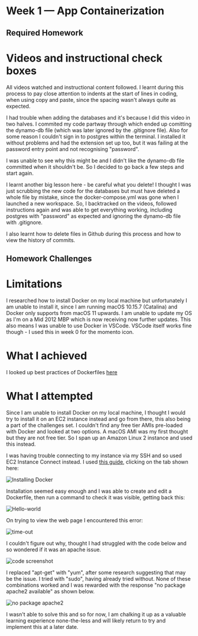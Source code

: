 # Week 1 — App Containerization

## Required Homework

# Videos and instructional check boxes

All videos watched and instructional content followed.  I learnt during this process to pay close attention to indents at the start of lines in coding, when using copy and paste, since the spacing wasn't always quite as expected.

I had trouble when adding the databases and it's because I did this video in two halves.  I commited my code partway through which ended up comitting the dynamo-db file (which was later ignored by the .gitignore file).  Also for some reason I couldn't sign in to postgres within the terminal.  I installed it without problems and had the extension set up too, but it was failing at the password entry point and not recognising "password".

I was unable to see why this might be and I didn't like the dynamo-db file committed when it shouldn't be.  So I decided to go back a few steps and start again.

I learnt another big lesson here - be careful what you delete!  I thought I was just scrubbing the new code for the databases but must have deleted a whole file by mistake, since the docker-compose.yml was gone when I launched a new workspace.  So, I backtracked on the videos, followed instructions again and was able to get everything working, including postgres with "password" as expected and ignoring the dynamo-db file with .gitignore.

I also learnt how to delete files in Github during this process and how to view the history of commits.

## Homework Challenges

# Limitations

I researched how to install Docker on my local machine but unfortunately I am unable to install it, since I am running macOS 10.15.7 (Catalina) and Docker only supports from macOS 11 upwards.  I am unable to update my OS as I'm on a Mid 2012 MBP which is now receiving now further updates.  This also means I was unable to use Docker in VSCode.  VSCode itself works fine though - I used this in week 0 for the momento icon.

# What I achieved

I looked up best practices of Dockerfiles [here](https://docs.docker.com/develop/develop-images/dockerfile_best-practices/)

# What I attempted

Since I am unable to install Docker on my local machine, I thought I would try to install it on an EC2 instance instead and go from there, this also being a part of the challenges set.  I couldn't find any free tier AMIs pre-loaded with Docker and looked at two options.  A macOS AMI was my first thought but they are not free tier.  So I span up an Amazon Linux 2 instance and used this instead.

I was having trouble connecting to my instance via my SSH and so used EC2 Instance Connect instead.
I used [this guide](https://docs.aws.amazon.com/AmazonECS/latest/developerguide/create-container-image.html), clicking on the tab shown here:

![Installing Docker](followed-this.png)

Installation seemed easy enough and I was able to create and edit a Dockerfile, then run a command to check it was visible, getting back this:

![Hello-world](docker-images-check.png)

On trying to view the web page I encountered this error:

![time-out](Site-not-reached.png)

I couldn't figure out why, thought I had struggled with the code below and so wondered if it was an apache issue.

![code screenshot](struggled-here.png)

I replaced "apt-get" with "yum", after some research suggesting that may be the issue.
I tried with "sudo", having already tried without.
None of these combinations worked and I was rewarded with the response "no package apache2 available" as shown below.

![no package apache2](No-package.png)

I wasn't able to solve this and so for now, I am chalking it up as a valuable learning experience none-the-less and will likely return to try and implement this at a later date.


